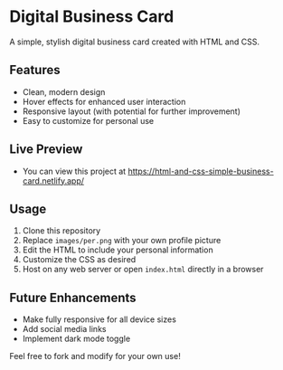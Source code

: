 # Digital Business Card

A simple, stylish digital business card created with HTML and CSS.

## Features

- Clean, modern design
- Hover effects for enhanced user interaction
- Responsive layout (with potential for further improvement)
- Easy to customize for personal use

## Live Preview

- You can view this project at https://html-and-css-simple-business-card.netlify.app/

## Usage

1. Clone this repository
2. Replace `images/per.png` with your own profile picture
3. Edit the HTML to include your personal information
4. Customize the CSS as desired
5. Host on any web server or open `index.html` directly in a browser

## Future Enhancements

- Make fully responsive for all device sizes
- Add social media links
- Implement dark mode toggle

Feel free to fork and modify for your own use!
